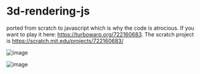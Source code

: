 # 3d-rendering-js
ported from scratch to javascript which is why the code is atrocious. If you want to play it here: https://turbowarp.org/722160683. The scratch project is https://scratch.mit.edu/projects/722160683/

![image](https://user-images.githubusercontent.com/91699644/185040233-31c9d57b-c69a-46bf-b9b1-15dd6e942cab.png)

![image](https://user-images.githubusercontent.com/91699644/185040322-86d5480a-bbba-4d1b-9fc7-eea51a0994f7.png)
